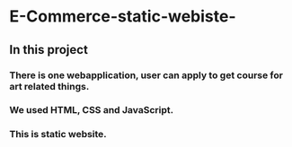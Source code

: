 # E-Commerce-static-webiste-

## In this project 
### There is one webapplication, user can apply to get course for art related things. 
### We used HTML, CSS and JavaScript.
### This is static website.

